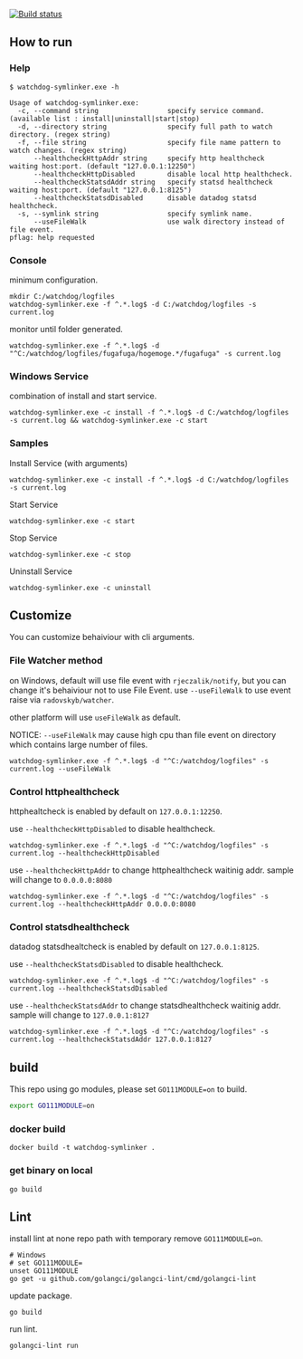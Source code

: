 [![Build status](https://ci.appveyor.com/api/projects/status/9dk6i7v54p958x66?svg=true)](https://ci.appveyor.com/project/guitarrapc/watchdog-symlinker)

## How to run

### Help

```shell
$ watchdog-symlinker.exe -h

Usage of watchdog-symlinker.exe:
  -c, --command string                 specify service command. (available list : install|uninstall|start|stop)
  -d, --directory string               specify full path to watch directory. (regex string)
  -f, --file string                    specify file name pattern to watch changes. (regex string)
      --healthcheckHttpAddr string     specify http healthcheck waiting host:port. (default "127.0.0.1:12250")
      --healthcheckHttpDisabled        disable local http healthcheck.
      --healthcheckStatsdAddr string   specify statsd healthcheck waiting host:port. (default "127.0.0.1:8125")
      --healthcheckStatsdDisabled      disable datadog statsd healthcheck.
  -s, --symlink string                 specify symlink name.
      --useFileWalk                    use walk directory instead of file event.
pflag: help requested
```

### Console

minimum configuration.

```shell
mkdir C:/watchdog/logfiles
watchdog-symlinker.exe -f ^.*.log$ -d C:/watchdog/logfiles -s current.log
```

monitor until folder generated.

```shell
watchdog-symlinker.exe -f ^.*.log$ -d "^C:/watchdog/logfiles/fugafuga/hogemoge.*/fugafuga" -s current.log
```

### Windows Service

combination of install and start service.

```shell
watchdog-symlinker.exe -c install -f ^.*.log$ -d C:/watchdog/logfiles -s current.log && watchdog-symlinker.exe -c start
```

### Samples

Install Service (with arguments)

```shell
watchdog-symlinker.exe -c install -f ^.*.log$ -d C:/watchdog/logfiles -s current.log
```

Start Service

```shell
watchdog-symlinker.exe -c start
```

Stop Service

```shell
watchdog-symlinker.exe -c stop
```

Uninstall Service

```shell
watchdog-symlinker.exe -c uninstall
```

## Customize

You can customize behaiviour with cli arguments.

### File Watcher method

on Windows, default will use file event with `rjeczalik/notify`, but you can change it's behaiviour not to use File Event.
use `--useFileWalk` to use event raise via `radovskyb/watcher`.

other platform will use `useFileWalk` as default.

NOTICE: `--useFileWalk` may cause high cpu than file event on directory which contains large number of files.

```shell
watchdog-symlinker.exe -f ^.*.log$ -d "^C:/watchdog/logfiles" -s current.log --useFileWalk
```

### Control httphealthcheck

httphealtcheck is enabled by default on `127.0.0.1:12250`.

use `--healthcheckHttpDisabled` to disable healthcheck.

```shell
watchdog-symlinker.exe -f ^.*.log$ -d "^C:/watchdog/logfiles" -s current.log --healthcheckHttpDisabled
```

use `--healthcheckHttpAddr` to change httphealthcheck waitinig addr. sample will change to `0.0.0.0:8080`

```shell
watchdog-symlinker.exe -f ^.*.log$ -d "^C:/watchdog/logfiles" -s current.log --healthcheckHttpAddr 0.0.0.0:8080
```

### Control statsdhealthcheck

datadog statsdhealtcheck is enabled by default on `127.0.0.1:8125`.

use `--healthcheckStatsdDisabled` to disable healthcheck.

```shell
watchdog-symlinker.exe -f ^.*.log$ -d "^C:/watchdog/logfiles" -s current.log --healthcheckStatsdDisabled
```

use `--healthcheckStatsdAddr` to change statsdhealthcheck waitinig addr. sample will change to `127.0.0.1:8127`

```shell
watchdog-symlinker.exe -f ^.*.log$ -d "^C:/watchdog/logfiles" -s current.log --healthcheckStatsdAddr 127.0.0.1:8127
```

## build

This repo using go modules, please set `GO111MODULE=on` to build.

```bash
export GO111MODULE=on
```

### docker build

```shell
docker build -t watchdog-symlinker .
```

### get binary on local

```shell
go build
```

## Lint

install lint at none repo path with temporary remove `GO111MODULE=on`.

```shell
# Windows
# set GO111MODULE=
unset GO111MODULE
go get -u github.com/golangci/golangci-lint/cmd/golangci-lint
```

update package.

```shell
go build
```

run lint.

```shell
golangci-lint run
```

